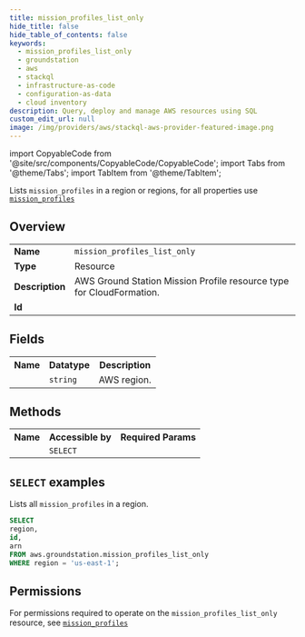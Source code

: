 ```yaml
---
title: mission_profiles_list_only
hide_title: false
hide_table_of_contents: false
keywords:
  - mission_profiles_list_only
  - groundstation
  - aws
  - stackql
  - infrastructure-as-code
  - configuration-as-data
  - cloud inventory
description: Query, deploy and manage AWS resources using SQL
custom_edit_url: null
image: /img/providers/aws/stackql-aws-provider-featured-image.png
---
```


import CopyableCode from '@site/src/components/CopyableCode/CopyableCode';
import Tabs from '@theme/Tabs';
import TabItem from '@theme/TabItem';

Lists <code>mission_profiles</code> in a region or regions, for all properties use <a href="/providers/aws/serviceName/mission_profiles/"><code>mission_profiles</code></a>

## Overview
<table><tbody>
<tr><td><b>Name</b></td><td><code>mission_profiles_list_only</code></td></tr>
<tr><td><b>Type</b></td><td>Resource</td></tr>
<tr><td><b>Description</b></td><td>AWS Ground Station Mission Profile resource type for CloudFormation.</td></tr>
<tr><td><b>Id</b></td><td><CopyableCode code="aws.groundstation.mission_profiles_list_only" /></td></tr>
</tbody></table>

## Fields
<table><tbody><tr><th>Name</th><th>Datatype</th><th>Description</th></tr><tr><td><CopyableCode code="region" /></td><td><code>string</code></td><td>AWS region.</td></tr>
</tbody></table>

## Methods

<table><tbody>
  <tr>
    <th>Name</th>
    <th>Accessible by</th>
    <th>Required Params</th>
  </tr>
  <tr>
    <td><CopyableCode code="list_resources" /></td>
    <td><code>SELECT</code></td>
    <td><CopyableCode code="region" /></td>
  </tr>
</tbody></table>

## `SELECT` examples
Lists all <code>mission_profiles</code> in a region.
```sql
SELECT
region,
id,
arn
FROM aws.groundstation.mission_profiles_list_only
WHERE region = 'us-east-1';
```


## Permissions

For permissions required to operate on the <code>mission_profiles_list_only</code> resource, see <a href="/providers/aws/groundstation/mission_profiles/#permissions"><code>mission_profiles</code></a>

